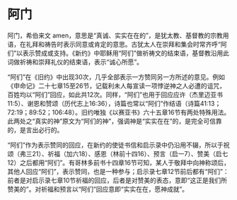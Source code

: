 # 阿门

阿门，希伯来文 amen，意思是“真诚、实实在在的”，是犹太教、基督教的宗教用语，在礼拜和祷告时表示同意或肯定的意思。古犹太人在崇拜和集会时常齐呼“阿们”以表示赞成或支持。《新约》中耶稣用“阿们”做祈祷文的结束语，基督教沿用此词做祈祷和崇拜礼仪的结束语，表示“诚心所愿”。

“阿们”在《旧约》中出现30次，几乎全部表示一方赞同另一方所述的意见。例如《申命记》二十七章15至26节，记载利未人每宣读一项悖逆神之人必遭的诅咒，百姓均以“阿们”回应，如此共12次。同样，“阿们”也用于回应应许（杰里迈亚书11:5）、谢恩和赞颂（历代志上16:36），诗篇也常以“阿们”作结语（诗篇41:13；72:19；89:52；106:48）。旧约唯独《以赛亚书》六十五章16节有两处特殊用法。此两处之“真实的神”原文为“阿们的神”，强调神是“实实在在”的，是完全可信靠的，是言出必行的。

“阿们”作为表示赞同的回应，在新约的使徒书信和启示录中仍沿用不辍，所以于祝颂（弗三21）、祈福（加六18）、感恩（林前十四16）、预言（启一7）、赞美（启七12）之后都用“阿们”。有哥林多前书十四章16节可知，某人于敬拜中向神称颂后，其他人回应“阿们”，表示赞同，也是一种参与；启示录七章12节前后都有“阿们”：前者是对启示录七章10节祈福的回应，后者是对赞美的表态，意即“这正是我们所赞美的”。对祈福和预言以“阿们”回应意即“实实在在，愿神成就”。
